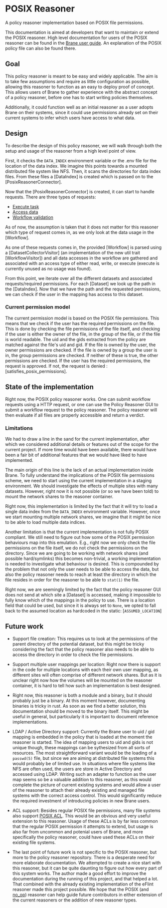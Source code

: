 POSIX Reasoner
==============

A policy reasoner implementation based on POSIX file permissions.

This documentation is aimed at developers that want to maintain or extend the POSIX reasoner. High level documentation
for users of the POSIX reasoner can be found in the [Brane user guide](https://braneframework.github.io/manual). An
explanation of the POSIX policy file can also be found there.

## Goal

This policy reasoner is meant to be easy and widely applicable. The aim is to take few assumptions and require as little
configuration as possible, allowing this reasoner to function as an easy to deploy proof of concept. This allows users
of Brane to gather experience with the abstract concept of a policy reasoner, before one has to start writing policies
themselves.

Additionally, it could function well as an initial reasoner as a user adopts Brane on their systems, since it could use
permissions already set on their current systems to infer which users have access to what data.

## Design

To describe the design of this policy reasoner, we will walk through both the setup and usage of the reasoner from a
high level point of view.

First, it checks the `DATA_INDEX` environment variable or the .env file for the location of the data index. We imagine
this points towards a mounted distributed file system like NFS. Then, it scans the directories for data index files.
From these files a [DataIndex] is created which is passed on to the [PosixReasonerConnector].

Now that the [PosixReasonerConnector] is created, it can start to handle requests. There are three types of requests:

- [Execute task](fn@PosixReasonerConnector::execute_task)
- [Access data](fn@PosixReasonerConnector::access_data_request)
- [Workflow validation](fn@PosixReasonerConnector::workflow_validation_request)

As of now, the assumption is taken that it does not matter for this reasoner which type of request comes in, as we only
look at the data usage in the [Workflow].

As one of these requests comes in, the provided [Workflow] is parsed using a [DatasetCollectorVisitor] (an
implementation of the new util trait [WorkflowVisitor]) and all data accesses in the workflow are gathered and
associated with an access type of either read, write, or execute (execute is currently unused as no usage was found).

From this point, we iterate over all the different datasets and associated requests/required permissions. For each
[Dataset] we look up the path in the [DataIndex]. Now that we have the path and the requested permissions, we can check
if the user in the mapping has access to this dataset.

### Current permission model

The current permission model is based on the POSIX file permissions. This means that we check if the user has the
required permissions on the file. This is done by checking the file permissions of the file itself, and checking if the
user is either the owner of the file, in the group of the file, or if the file is world readable. The uid and the gids
extracted from the policy are matched against the file's uid and gid. If the file is owned by the user, the owner
permissions are checked. If the file is owned by a group the user is in, the group permissions are checked. If neither
of these is true, the other permissions are checked. If the user has the required permissions, the request is approved.
If not, the request is denied : [satisfies_posix_permissions].


## State of the implementation

Right now, the POSIX policy reasoner works. One can submit workflow requests using a HTTP request, or one can use the
Policy Reasoner GUI to submit a workflow request to the policy reasoner. The policy reasoner will then evaluate if all
files are properly accessible and return a verdict.

### Limitations

We had to draw a line in the sand for the current implementation, after which we considered additional details or
features out of the scope for the current project. If more time would have been available, there would have been a fair
bit of additional features that we would have liked to have implemented.

The main origin of this line is the lack of an actual implementation inside Brane. To fully understand the implications
of the POSIX file permissions scheme, we need to start using the current implementation in a staging environment. We
should investigate the effects of multiple sites with many datasets. However, right now it is not possible (or so we
have been told) to mount the network shares to the reasoner container.

Right now, this implementation is limited by the fact that it will try to load a single data index from the `DATA_INDEX`
environment variable. However, once we start mounting multiple network shares, we imagine that it might be nice to be
able to load multiple data indices.

Another limitation is that the current implementation is not fully POSIX compliant. We still need to figure out how some
of the POSIX permission behaviours map into this emulation. E.g., right now we only check the file permissions on the
file itself, we do not check the permissions on the directory. Since we are going to be working with network shares (and
possible hard/symlinks) this becomes non-trivial, a working implementation is needed to investigate what behaviour is
desired. This is compounded by the problem that not only the user needs to be able to access the data, but also the
policy reasoner needs to reach at least the directory in which the file resides in order for the reasoner to be able to
`stat(1)` the file.

Right now, we are seemingly limited by the fact that the policy reasoner GUI does not send at which site a [Dataset] is
accessed, making it impossible to fully know which of the mappings in the policy to use. There is a location field that
could be used, but since it is always set to `None`, we opted to fall back to the assumed location as hardcoded in the
static: [`ASSUMED_LOCATION`]

## Future work

- Support file creation: This requires us to look at the permissions of the parent directory of the potential dataset,
  but this might be tricky considering the fact that the policy reasoner also needs to be able to access the directory
  in order to check the file permissions.

- Support multiple user mappings per location: Right now there is support in the code for multiple locations with each
  their own user mapping, as different sites will often comprise of different network shares. But as it is unclear right
  now how the volumes will be mounted on the reasoner container, it is hard to tell how such an implementation is best
  designed.

- Right now, this reasoner is both a module and a binary, but it should probably just be a binary. At this moment
  however, documenting binaries is tricky in rust. As soon as we find a better solution, this documentation should be
  moved to the binary itself. This might be useful in general, but particularly it is important to document reference
  implementations.

- LDAP / Active Directory support: Currently the Brane user to uid / gid mapping is embedded in the policy that is
  loaded at the moment the reasoner is started. The idea of mapping users to uid and gids is not unique though, these
  mappings can be sythesized from all sorts of resources. The most straightforward variant would be the loading of a
  `passwd(5)` file, but since we are aiming at distributed file systems this would probably be of limited use. In
  situations where file systems like NFS are often used, the users are store in Active Directory and accessed using
  LDAP. Writing such an adapter to function as the user map seems so be a valuable addition to this reasoner, as this
  would complete the picture of current existing systems and would allow a user of the reasoner to attach their already
  existing and managed file systems with the correct access control. This would significantly reduce the required
  investment of introducing policies in new Brane users.

- ACL support: Besides regular POSIX file permissions, many file systems also support [POSIX
  ACL](https://web.archive.org/web/20240210045229/https://www.usenix.org/legacy/publications/library/proceedings/usenix03/tech/freenix03/full_papers/gruenbacher/gruenbacher_html/main.html).
  This would be an obvious and very useful extension to this reasoner. Usage of these ACLs is by far less common that
  the regular POSIX permission it attempts to extend, but usage is also far from uncommon and potenial users of Brane,
  and more specifically the policy reasoner, could have used these ACLs on their existing file systems.

- The last point of future work is not specific to the POSIX reasoner, but more to the policy reasoner repository. There
  is a desperate need for more elaborate documentation. We attempted to create a nice start with this reasoner, but it
  can be quite daunting to figure out how every part of this system works. The author made a good effort to improve the
  documentation during the running of this project, and that helped a lot. That combined with the already existing
  implementation of the eFlint reasoner made this project possible. We hope that the POSIX (and [no_op](crate::no_op))
  reasoner can help guide future contributors in either extension of the current reasoners or the addition of new
  reasoner types.
